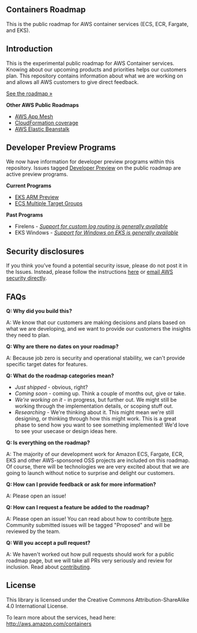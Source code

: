 ## Containers Roadmap

This is the public roadmap for AWS container services (ECS, ECR, Fargate, and EKS).

## Introduction
This is the experimental public roadmap for AWS Container services.
Knowing about our upcoming products and priorities helps our customers plan. This repository contains information about what we are working on and allows all AWS customers to give direct feedback.

[See the roadmap »](https://github.com/aws/containers-roadmap/projects/1)

**Other AWS Public Roadmaps**
* [AWS App Mesh](https://github.com/aws/aws-app-mesh-roadmap)
* [CloudFormation coverage](https://github.com/aws-cloudformation/aws-cloudformation-coverage-roadmap)
* [AWS Elastic Beanstalk](https://github.com/aws/elastic-beanstalk-roadmap)

## Developer Preview Programs
We now have information for developer preview programs within this repository. Issues tagged [Developer Preview](https://github.com/aws/containers-roadmap/labels/Developer%20Preview) on the public roadmap are active preview programs.

**Current Programs**
* [EKS ARM Preview](/preview-programs/eks-arm-preview)
* [ECS Multiple Target Groups](/preview-programs/ecs-multipletg-service)

**Past Programs**
* Firelens - *[Support for custom log routing is generally available](https://docs.aws.amazon.com/AmazonECS/latest/developerguide/using_firelens.html)*
* EKS Windows - *[Support for Windows on EKS is generally available](https://docs.aws.amazon.com/eks/latest/userguide/windows-support.html)*

## Security disclosures

If you think you’ve found a potential security issue, please do not post it in the Issues.  Instead, please follow the instructions [here](https://aws.amazon.com/security/vulnerability-reporting/) or [email AWS security directly](mailto:aws-security@amazon.com).


## FAQs
**Q: Why did you build this?**

A: We know that our customers are making decisions and plans based on what we are developing, and we want to provide our customers the insights they need to plan.

**Q: Why are there no dates on your roadmap?**

A: Because job zero is security and operational stability, we can't provide specific target dates for features.

**Q: What do the roadmap categories mean?**
* *Just shipped* - obvious, right?
* *Coming soon* - coming up.  Think a couple of months out, give or take.
* *We're working on it* - in progress, but further out.  We might still be working through the implementation details, or scoping stuff out.
* *Researching* - We're thinking about it. This might mean we're still designing, or thinking through how this might work. This is a great phase to send how you want to see something implemented!  We'd love to see your usecase or design ideas here.

**Q: Is everything on the roadmap?**

A: The majority of our development work for Amazon ECS, Fargate, ECR, EKS and other AWS-sponsored OSS projects are included on this roadmap. Of course, there will be technologies we are very excited about that we are going to launch without notice to surprise and delight our customers.

**Q: How can I provide feedback or ask for more information?**

A: Please open an issue!

**Q: How can I request a feature be added to the roadmap?**

A: Please open an issue!  You can read about how to contribute [here](/CONTRIBUTING.md). Community submitted issues will be tagged "Proposed" and will be reviewed by the team.

**Q: Will you accept a pull request?**

A: We haven't worked out how pull requests should work for a public roadmap page, but we will take all PRs very seriously and review for inclusion. Read about [contributing](/CONTRIBUTING.md).

## License

This library is licensed under the Creative Commons Attribution-ShareAlike 4.0 International License.

To learn more about the services, head here: http://aws.amazon.com/containers
